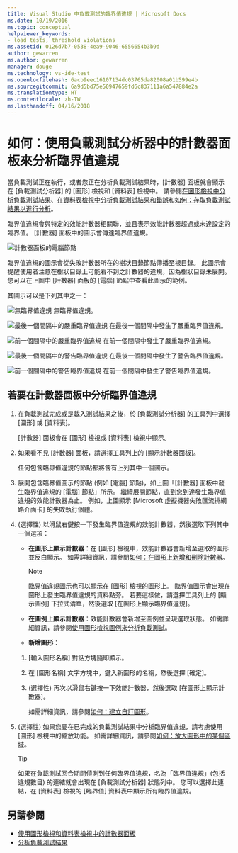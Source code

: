 ```yaml
---
title: Visual Studio 中負載測試的臨界值違規 | Microsoft Docs
ms.date: 10/19/2016
ms.topic: conceptual
helpviewer_keywords:
- load tests, threshold violations
ms.assetid: 0126d7b7-0538-4ea9-9046-6556654b3b9d
author: gewarren
ms.author: gewarren
manager: douge
ms.technology: vs-ide-test
ms.openlocfilehash: 6acb9eec16107134dc03765da82008a01b599e4b
ms.sourcegitcommit: 6a9d5bd75e50947659fd6c837111a6a547884e2a
ms.translationtype: HT
ms.contentlocale: zh-TW
ms.lasthandoff: 04/16/2018
---
```

# <a name="how-to-analyze-threshold-violations-using-the-counters-panel-in-load-test-analyzer"></a>如何：使用負載測試分析器中的計數器面板來分析臨界值違規

當負載測試正在執行，或者您正在分析負載測試結果時，[計數器] 面板就會顯示在 [負載測試分析器] 的 [圖形] 檢視和 [資料表] 檢視中。 請參閱[在圖形檢視中分析負載測試結果](../test/analyze-load-test-results-in-the-graphs-view.md)、[在資料表檢視中分析負載測試結果和錯誤](../test/analyze-load-test-results-and-errors-in-the-tables-view.md)和[如何：存取負載測試結果以進行分析](../test/how-to-access-load-test-results-for-analysis.md)。

 臨界值違規會與特定的效能計數器相關聯，並且表示效能計數器超過或未達設定的臨界值。 [計數器] 面板中的圖示會傳達臨界值違規。

 ![計數器面板的電腦節點](../test/media/ltest_compnode.png "LTest_CompNode")

 臨界值違規的圖示會從失敗計數器所在的樹狀目錄節點傳播至根目錄。 此圖示會提醒使用者注意在樹狀目錄上可能看不到之計數器的違規，因為樹狀目錄未展開。 您可以在上圖中 [計數器] 面板的 [電腦] 節點中查看此圖示的範例。

 其圖示可以是下列其中之一：

 ![無臨界值違規](../test/media/icon_ltest_1.gif "Icon_LTest_1") 無臨界值違規。

 ![最後一個間隔中的嚴重臨界值違規](../test/media/icon_ltest_2.gif "Icon_LTest_2") 在最後一個間隔中發生了嚴重臨界值違規。

 ![前一個間隔中的嚴重臨界值違規](../test/media/icon_ltest_3.gif "Icon_LTest_3") 在前一個間隔中發生了嚴重臨界值違規。

 ![最後一個間隔中的警告臨界值違規](../test/media/icon_ltest_4.gif "Icon_LTest_4") 在最後一個間隔中發生了警告臨界值違規。

 ![前一個間隔中的警告臨界值違規](../test/media/icon_ltest_5.gif "Icon_LTest_5") 在前一個間隔中發生了警告臨界值違規。

## <a name="to-analyze-threshold-violations-in-the-counters-panel"></a>若要在計數器面板中分析臨界值違規

1.  在負載測試完成或是載入測試結果之後，於 [負載測試分析器] 的工具列中選擇 [圖形] 或 [資料表]。

     [計數器] 面板會在 [圖形] 檢視或 [資料表] 檢視中顯示。

2.  如果看不見 [計數器] 面板，請選擇工具列上的 [顯示計數器面板]。

     任何包含臨界值違規的節點都將含有上列其中一個圖示。

3.  展開包含臨界值圖示的節點 (例如 [電腦] 節點)，如上圖「[計數器] 面板中發生臨界值違規的 [電腦] 節點」所示。 繼續展開節點，直到您到達發生臨界值違規的效能計數器為止。 例如，上圖顯示 [Microsoft 虛擬機器失敗匯流排網路介面卡] 的失敗執行個體。

4.  (選擇性) 以滑鼠右鍵按一下發生臨界值違規的效能計數器，然後選取下列其中一個選項：

    -   **在圖形上顯示計數器**：在 [圖形] 檢視中，效能計數器會新增至選取的圖形並反白顯示。 如需詳細資訊，請參閱[如何：在圖形上新增和刪除計數器](../test/how-to-add-and-delete-counters-on-graphs-in-load-test-results.md)。

        > [!NOTE]
        > 臨界值違規圖示也可以顯示在 [圖形] 檢視的圖形上。 臨界值圖示會出現在圖形上發生臨界值違規的資料點旁。 若要這樣做，請選擇工具列上的 [顯示圖例] 下拉式清單，然後選取 [在圖形上顯示臨界值違規]。

    -   **在圖例上顯示計數器**：效能計數器會新增至圖例並呈現選取狀態。 如需詳細資訊，請參閱[使用圖形檢視圖例來分析負載測試](../test/use-the-graphs-view-legend-to-analyze-load-tests.md)。

    -   **新增圖形**：

    1.  [輸入圖形名稱] 對話方塊隨即顯示。

    2.  在 [圖形名稱] 文字方塊中，鍵入新圖形的名稱，然後選擇 [確定]。

    3.  (選擇性) 再次以滑鼠右鍵按一下效能計數器，然後選取 [在圖形上顯示計數器]。

         如需詳細資訊，請參閱[如何：建立自訂圖形](../test/how-to-create-custom-graphs-in-load-test-results.md)。

5.  (選擇性) 如果您要在已完成的負載測試結果中分析臨界值違規，請考慮使用 [圖形] 檢視中的縮放功能。 如需詳細資訊，請參閱[如何：放大圖形中的某個區域](../test/how-to-zoom-in-on-a-region-of-the-graph-in-load-test-results.md)。

    > [!TIP]
    > 如果在負載測試回合期間偵測到任何臨界值違規，名為「臨界值違規」(包括違規數目) 的連結就會出現在 [負載測試分析器] 狀態列中。 您可以選擇此連結，在 [資料表] 檢視的 [臨界值] 資料表中顯示所有臨界值違規。

## <a name="see-also"></a>另請參閱

- [使用圖形檢視和資料表檢視中的計數器面板](../test/counters-panel-in-load-test-analyzer.md)
- [分析負載測試結果](../test/analyze-load-test-results-using-the-load-test-analyzer.md)